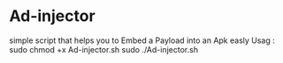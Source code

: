 # Ad-injector
simple script that helps you to Embed a Payload into an Apk easly
Usag :
     sudo chmod +x Ad-injector.sh
     sudo ./Ad-injector.sh

